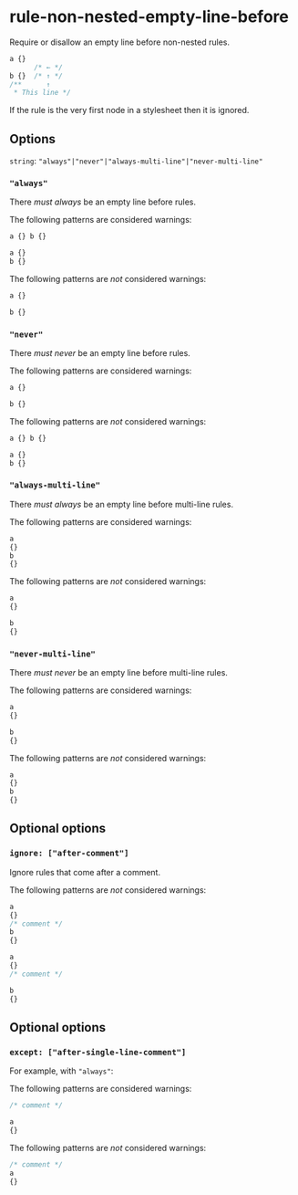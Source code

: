 # rule-non-nested-empty-line-before

Require or disallow an empty line before non-nested rules.

```css
a {}
      /* ← */
b {}  /* ↑ */
/**      ↑
 * This line */
```

If the rule is the very first node in a stylesheet then it is ignored.

## Options

`string`: `"always"|"never"|"always-multi-line"|"never-multi-line"`

### `"always"`

There *must always* be an empty line before rules.

The following patterns are considered warnings:

```css
a {} b {}
```

```css
a {}
b {}
```

The following patterns are *not* considered warnings:

```css
a {}

b {}
```

### `"never"`

There *must never* be an empty line before rules.

The following patterns are considered warnings:

```css
a {}

b {}
```

The following patterns are *not* considered warnings:

```css
a {} b {}
```

```css
a {}
b {}
```

### `"always-multi-line"`

There *must always* be an empty line before multi-line rules.

The following patterns are considered warnings:

```css
a
{}
b
{}
```

The following patterns are *not* considered warnings:

```css
a
{}

b
{}
```

### `"never-multi-line"`

There *must never* be an empty line before multi-line rules.

The following patterns are considered warnings:

```css
a
{}

b
{}
```

The following patterns are *not* considered warnings:

```css
a
{}
b
{}
```

## Optional options

### `ignore: ["after-comment"]`

Ignore rules that come after a comment.

The following patterns are *not* considered warnings:

```css
a
{}
/* comment */
b
{}
```

```css
a
{}
/* comment */

b
{}
```

## Optional options

### `except: ["after-single-line-comment"]`

For example, with `"always"`:

The following patterns are considered warnings:

```css
/* comment */

a
{}
```

The following patterns are *not* considered warnings:

```css
/* comment */
a
{}
```
